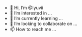 - 👋 Hi, I’m @Iyuvii
- 👀 I’m interested in ...
- 🌱 I’m currently learning ...
- 💞️ I’m looking to collaborate on ...
- 📫 How to reach me ...

<!---
Iyuvii/Iyuvii is a ✨ special ✨ repository because its `README.md` (this file) appears on your GitHub profile.
You can click the Preview link to take a look at your changes.
--->
